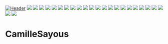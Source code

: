 [![Header](https://github.com/CamilleSA/CamilleSayous/blob/main/HeaderGithub.png "Header")](https://some-url.dev/)
![](https://img.shields.io/badge/Code-Python-informational?style=flat&logo=python&logoColor=white&color=6e67b6)
![](https://img.shields.io/badge/Code-C-informational?style=flat&logo=c&logoColor=white&color=6e67b6)
![](https://img.shields.io/badge/Code-C++-6e67b6.svg?style=flat&logo=c%2B%2B)
![](https://img.shields.io/badge/Code-CSharp-6e67b6.svg?style=flat&logo=csharp)
![](https://img.shields.io/badge/Code-HTML-6e67b6.svg?style=flat&logo=html5&logoColor=white)
![](https://img.shields.io/badge/Code-CSS-6e67b6.svg?style=flat&logo=css3&logoColor=white)
![](https://img.shields.io/badge/Code-JavaScript-6e67b6.svg?style=flat&logo=javascript&logoColor=white)
![](https://img.shields.io/badge/Code-TypeScript-6e67b6.svg?style=flat&logo=typescript&logoColor=white)
![](https://img.shields.io/badge/Code-JSON-6e67b6.svg?style=flat&logo=json&logoColor=white)
![](https://img.shields.io/badge/Code-Docker-6e67b6.svg?style=flat&logo=docker&logoColor=white)
![](https://img.shields.io/badge/Code-Java-6e67b6.svg?style=flat&logo=java&logoColor=white)
![](https://img.shields.io/badge/Code-PHP-6e67b6.svg?style=flat&logo=php&logoColor=white)
![](https://img.shields.io/badge/OS-Linux-informational?style=flat&logo=linux&logoColor=white&color=6e67b6)
![](https://img.shields.io/badge/OS-Windows-informational?style=flat&logo=windows&logoColor=white&color=6e67b6)
![](https://img.shields.io/badge/Framework-ReactJS-informational?style=flat&logo=react&logoColor=white&color=6e67b6)
![](https://img.shields.io/badge/Framework-Angular-informational?style=flat&logo=angular&logoColor=white&color=6e67b6)
![](https://img.shields.io/badge/Framework-VueJS-informational?style=flat&logo=vue.js&logoColor=white&color=6e67b6)
![](https://img.shields.io/badge/Framework-Bootstrap-informational?style=flat&logo=bootstrap&logoColor=white&color=6e67b6)
![](https://img.shields.io/badge/Library-JQuery-informational?style=flat&logo=jquery&logoColor=white&color=6e67b6)
![](https://img.shields.io/badge/Software-VsCode-informational?style=flat&logo=visualstudiocode&logoColor=white&color=6e67b6)
![](https://img.shields.io/badge/Software-Unity-informational?style=flat&logo=unity&logoColor=white&color=6e67b6)
![](https://img.shields.io/badge/Software-Blender-informational?style=flat&logo=blender&logoColor=white&color=6e67b6)
![](https://img.shields.io/badge/Software-Jupyter-informational?style=flat&logo=jupyter&logoColor=white&color=6e67b6)
![](https://img.shields.io/badge/Software-Kubernetes-informational?style=flat&logo=kubernetes&logoColor=white&color=6e67b6)

# CamilleSayous
